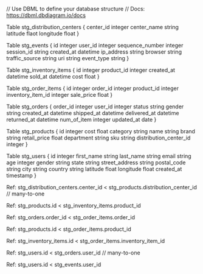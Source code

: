 
// Use DBML to define your database structure
// Docs: https://dbml.dbdiagram.io/docs

Table stg_distribution_centers {
  center_id integer
  center_name string
  latitude flaot 
  longitude float
}

Table stg_events {
  id integer
  user_id integer
  sequence_number integer
  session_id string
  created_at datetime
  ip_address string
  browser string
  traffic_source string
  uri string
  event_type string
}

Table stg_inventory_items {
  id integer
  product_id integer
  created_at datetime
  sold_at datetime
  cost float
}

Table stg_order_items {
  id integer
  order_id integer
  product_id integer
  inventory_item_id integer
  sale_price float
}

Table stg_orders {
  order_id integer
  user_id integer
  status string
  gender string
  created_at datetime
  shipped_at datetime
  delivered_at datetime
  returned_at datetime
  num_of_item integer
  updated_at date
}

Table stg_products {
  id integer
  cost float
  category string
  name string
  brand string
  retail_price float
  department string
  sku string
  distribution_center_id integer
}

Table stg_users {
  id integer
  first_name string
  last_name string
  email string
  age integer
  gender string
  state string
  street_address string
  postal_code string
  city string
  country string
  latitude float
  longitude float
  created_at timestamp
}

Ref: stg_distribution_centers.center_id < stg_products.distribution_center_id // many-to-one

Ref: stg_products.id < stg_inventory_items.product_id

Ref: stg_orders.order_id < stg_order_items.order_id

Ref: stg_products.id < stg_order_items.product_id

Ref: stg_inventory_items.id < stg_order_items.inventory_item_id

Ref: stg_users.id < stg_orders.user_id // many-to-one

Ref: stg_users.id < stg_events.user_id 
